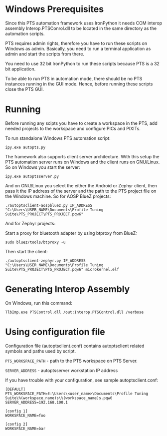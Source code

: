 # Windows Prerequisites

Since this PTS automation framework uses IronPython it needs COM interop
assembly Interop.PTSConrol.dll to be located in the same directory as the
automation scripts.

PTS requires admin rights, therefore you have to run these scripts on Windows
as admin. Basically, you need to run a terminal application as admin and start
the scripts from there.

You need to use 32 bit IronPython to run these scripts because PTS is a 32 bit
application.

To be able to run PTS in automation mode, there should be no PTS instances
running in the GUI mode. Hence, before running these scripts close the PTS GUI.

# Running

Before running any scipts you have to create a workspace in the PTS, add needed
projects to the workspace and configure PICs and PIXITs.

To run standalone Windows PTS automation script:

`ipy.exe autopts.py`

The framework also supports client server architecture. With this setup the PTS
automation server runs on Windows and the client runs on GNU/Linux. So on Windows
you start the server:

`ipy.exe autoptsserver.py`

And on GNU/Linux you select the either the Android or Zephyr client, then pass
it the IP address of the server and the path to the PTS project file on the
Windows machine. So for AOSP BlueZ projects:

`./autoptsclient-aospbluez.py IP_ADDRESS "C:\Users\USER_NAME\Documents\Profile Tuning Suite\PTS_PROJECT\PTS_PROJECT.pqw6"`

And for Zephyr projects:

Start a proxy for bluetooth adapter by using btproxy from BlueZ:

`sudo bluez/tools/btproxy -u`

Then start the client:

`./autoptsclient-zephyr.py IP_ADDRESS "C:\Users\USER_NAME\Documents\Profile Tuning Suite\PTS_PROJECT\PTS_PROJECT.pqw6" microkernel.elf`

# Generating Interop Assembly

On Windows, run this command:

`TlbImp.exe PTSControl.dll /out:Interop.PTSControl.dll /verbose`

# Using configuration file

Configuration file (autoptsclient.conf) contains autoptsclient related symbols and paths used by script.

`PTS_WORKSPACE_PATH` - path to the PTS workspace on PTS Server.

`SERVER_ADDRESS` - autoptsserver workstation IP address

If you have trouble with your configuration, see sample autoptsclient.conf:

```
[DEFAULT]
PTS_WORKSPACE_PATH=E:\Users\<user_name>\Documents\Profile Tuning Suite\%(workspace_name)s\%(workspace_name)s.pqw6
SERVER_ADDRESS=192.168.100.1

[config 1]
WORKSPACE_NAME=foo

[config 2]
WORKSPACE_NAME=bar
```

